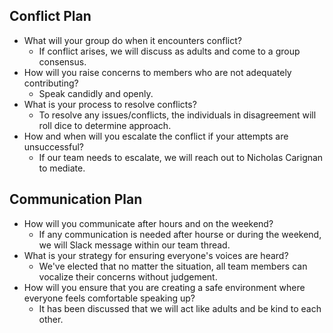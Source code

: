 ## Conflict Plan
* What will your group do when it encounters conflict?
  * If conflict arises, we will discuss as adults and come to a group consensus. 
* How will you raise concerns to members who are not adequately contributing?
  * Speak candidly and openly. 
* What is your process to resolve conflicts?
  * To resolve any issues/conflicts, the individuals in disagreement will roll dice to determine approach. 
* How and when will you escalate the conflict if your attempts are unsuccessful?
  * If our team needs to escalate, we will reach out to Nicholas Carignan to mediate. 

## Communication Plan
* How will you communicate after hours and on the weekend?
  * If any communication is needed after hourse or during the weekend, we will Slack message within our team thread.
* What is your strategy for ensuring everyone's voices are heard?
  * We've elected that no matter the situation, all team members can vocalize their concerns without judgement.
* How will you ensure that you are creating a safe environment where everyone feels comfortable speaking up?
  * It has been discussed that we will act like adults and be kind to each other. 
